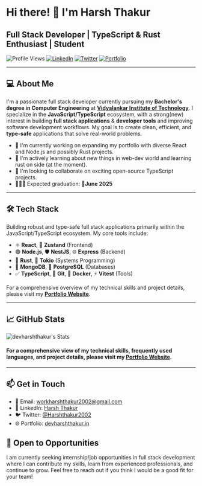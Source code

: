 # Hi there! 👋 I'm Harsh Thakur

## Full Stack Developer | TypeScript & Rust Enthusiast | Student

![Profile Views](https://komarev.com/ghpvc/?username=devharshthakur&color=brightgreen)
[![LinkedIn](https://img.shields.io/badge/LinkedIn-Connect-blue?style=flat&logo=linkedin)](https://www.linkedin.com/in/harsh-thakur-bb6b18231/)
[![Twitter](https://img.shields.io/badge/Twitter-Follow-1DA1F2?style=flat&logo=twitter)](https://x.com/Harshthakur2002)
[![Portfolio](https://img.shields.io/badge/Portfolio-devharshthakur.in-blueviolet?style=flat&logo=behance&logoColor=white)](https://www.devharshthakur.in/)

---

## 💻 About Me

I'm a passionate full stack developer currently pursuing my **Bachelor's degree in Computer Engineering** at [**Vidyalankar Institute of Technology**](https://vit.edu.in/). I specialize in the **JavaScript/TypeScript** ecosystem, with a strong(new) interest in building **full stack applications** & **developer tools** and improving software development workflows. My goal is to create clean, efficient, and **type-safe** applications that solve real-world problems.

- 🔭 I'm currently working on expanding my portfolio with diverse React and Node.js and possibly Rust projects.
- 🌱 I'm actively learning about new things in web-dev world and learning rust on side (at the moment).
- 👯 I'm looking to collaborate on exciting open-source TypeScript projects.
- 👨🏽‍🎓 Expected graduation: 📅**June 2025**

---

## 🛠️ Tech Stack

Building robust and type-safe full stack applications primarily within the JavaScript/TypeScript ecosystem. My core tools include:

*   ⚛️ **React**, 🐻 **Zustand** (Frontend)
*   🟢 **Node.js**, 🛡️ **NestJS**, 🌐 **Express** (Backend)
*   🦀 **Rust**, 🚀 **Tokio** (Systems Programming)
*   🌿 **MongoDB**, 🐘 **PostgreSQL** (Databases)
*   ✅ **TypeScript**, 🔧 **Git**, 🐳 **Docker**, ⚡ **Vitest** (Tools)

For a comprehensive overview of my technical skills and project details, please visit my [**Portfolio Website**](https://www.devharshthakur.in/).

---

## 📈 GitHub Stats

![devharshthakur's Stats](https://github-readme-stats.vercel.app/api?username=devharshthakur&theme=bear&show_icons=true&hide_border=false&count_private=true)

#### For a comprehensive view of my technical skills, frequently used languages, and project details, please visit my [**Portfolio Website**](https://www.devharshthakur.in/).
---

## 📫 Get in Touch

*   📧 Email: [workharshthakur2002@gmail.com](mailto:workharshthakur2002@gmail.com)
*   💼 LinkedIn: [Harsh Thakur](https://www.linkedin.com/in/harsh-thakur-bb6b18231/)
*   🐦 Twitter: [@Harshthakur2002](https://x.com/Harshthakur2002)
*   🌐 Portfolio: [devharshthakur.in](https://www.devharshthakur.in/)

## 🤝 Open to Opportunities

I am currently seeking internship/job opportunities in full stack development where I can contribute my skills, learn from experienced professionals, and continue to grow. Feel free to reach out if you think I would be a good fit for your team!
